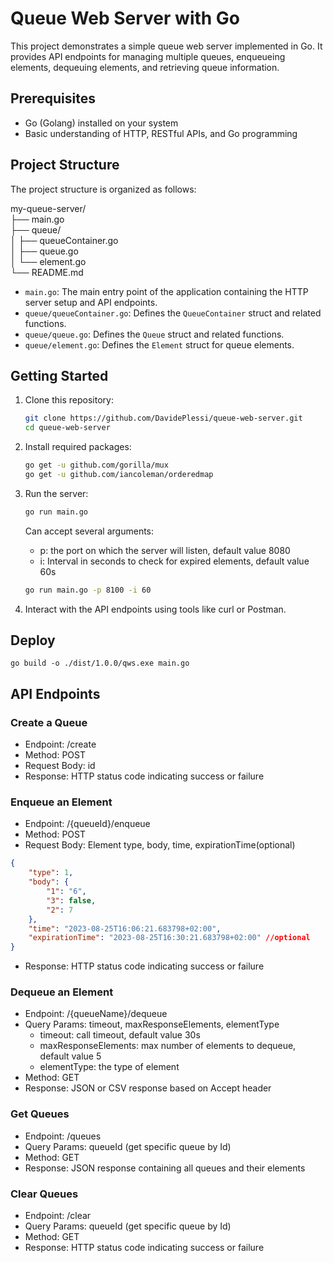 # Queue Web Server with Go

This project demonstrates a simple queue web server implemented in Go. It provides API endpoints for managing multiple queues, enqueueing elements, dequeuing elements, and retrieving queue information.

## Prerequisites

- Go (Golang) installed on your system
- Basic understanding of HTTP, RESTful APIs, and Go programming

## Project Structure

The project structure is organized as follows:

my-queue-server/  
├── main.go  
├── queue/  
│ ├── queueContainer.go  
│ ├── queue.go  
│ └── element.go  
└── README.md

- `main.go`: The main entry point of the application containing the HTTP server setup and API endpoints.
- `queue/queueContainer.go`: Defines the `QueueContainer` struct and related functions.
- `queue/queue.go`: Defines the `Queue` struct and related functions.
- `queue/element.go`: Defines the `Element` struct for queue elements.

## Getting Started

1. Clone this repository:

   ```bash
   git clone https://github.com/DavidePlessi/queue-web-server.git
   cd queue-web-server
   ```
2. Install required packages:

   ```bash
   go get -u github.com/gorilla/mux
   go get -u github.com/iancoleman/orderedmap
   ```
3. Run the server:
    
   ```bash
   go run main.go 
   ```
   Can accept several arguments:
    - p: the port on which the server will listen, default value 8080
    - i: Interval in seconds to check for expired elements, default value 60s
   ```bash
   go run main.go -p 8100 -i 60
   ```
4. Interact with the API endpoints using tools like curl or Postman.

## Deploy
```
go build -o ./dist/1.0.0/qws.exe main.go
```

## API Endpoints
### Create a Queue
- Endpoint: /create
- Method: POST
- Request Body: id
- Response: HTTP status code indicating success or failure
### Enqueue an Element
- Endpoint: /{queueId}/enqueue
- Method: POST
- Request Body: Element type, body, time, expirationTime(optional)
```json lines
{
    "type": 1,
    "body": {
        "1": "6",
        "3": false,
        "2": 7
    },
    "time": "2023-08-25T16:06:21.683798+02:00",
    "expirationTime": "2023-08-25T16:30:21.683798+02:00" //optional
}
```
- Response: HTTP status code indicating success or failure
### Dequeue an Element
- Endpoint: /{queueName}/dequeue
- Query Params: timeout, maxResponseElements, elementType
  - timeout: call timeout, default value 30s
  - maxResponseElements: max number of elements to dequeue, default value 5
  - elementType: the type of element
- Method: GET
- Response: JSON or CSV response based on Accept header
### Get Queues
- Endpoint: /queues
- Query Params: queueId (get specific queue by Id)
- Method: GET
- Response: JSON response containing all queues and their elements
### Clear Queues
- Endpoint: /clear
- Query Params: queueId (get specific queue by Id)
- Method: GET
- Response: HTTP status code indicating success or failure
